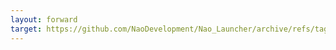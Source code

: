 ```yaml
---
layout: forward
target: https://github.com/NaoDevelopment/Nao_Launcher/archive/refs/tags/v1.0.0.zip
---
```


